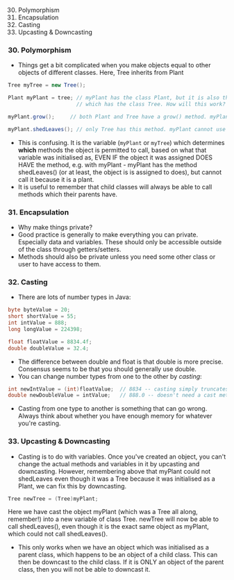 30. Polymorphism
31. Encapsulation
32. Casting
33. Upcasting & Downcasting

### 30. Polymorphism
* Things get a bit complicated when you make objects equal to other objects of different classes. Here, Tree inherits from Plant
```java
Tree myTree = new Tree();

Plant myPlant = tree; // myPlant has the class Plant, but it is also the object myTree
                      // which has the class Tree. How will this work?

myPlant.grow();     // both Plant and Tree have a grow() method. myPlant uses Tree's method, which overrides Plant's method

myPlant.shedLeaves(); // only Tree has this method. myPlant cannot use it (it is a Plant). This line will cause an error.
```
* This is confusing. It is the variable (`myPlant` or `myTree`) which determines **which** methods the object is permitted to call, based on what that variable was initialised as, EVEN IF the object it was assigned DOES HAVE the method, e.g. with myPlant - myPlant has the method shedLeaves() (or at least, the object is is assigned to does), but cannot call it because it is a plant.
* It is useful to remember that child classes will always be able to call methods which their parents have.

### 31. Encapsulation
* Why make things private? 
* Good practice is generally to make everything you can private. Especially data and variables. These should only be accessible outside of the class through getters/setters.
* Methods should also be private unless you need some other class or user to have access to them.

### 32. Casting
* There are lots of number types in Java:
```java
byte byteValue = 20;
short shortValue = 55;
int intValue = 888;
long longValue = 224398;

float floatValue = 8834.4f;
double doubleValue = 32.4;
```
* The difference between double and float is that double is more precise. Consensus seems to be that you should generally use double.
* You can change number types from one to the other by *casting*:
```java
int newIntValue = (int)floatValue;  // 8834 -- casting simply truncates the end.
double newDoubleValue = intValue;   // 888.0 -- doesn't need a cast method.
```
* Casting from one type to another is something that can go wrong. Always think about whether you have enough memory for whatever you're casting.

### 33. Upcasting & Downcasting
* Casting is to do with variables. Once you've created an object, you can't change the actual methods and variables in it by upcasting and downcasting. However, remembering above that myPlant could not shedLeaves even though it was a Tree because it was initialised as a Plant, we can fix this by downcasting.
```java
Tree newTree = (Tree)myPlant;
```
Here we have cast the object myPlant (which was a Tree all along, remember!) into a new variable of class Tree. newTree will now be able to call shedLeaves(), even though it is the exact same object as myPlant, which could not call shedLeaves().
* This only works when we have an object which was initialised as a parent class, which happens to be an object of a child class. This can then be downcast to the child class. If it is ONLY an object of the parent class, then you will not be able to downcast it.